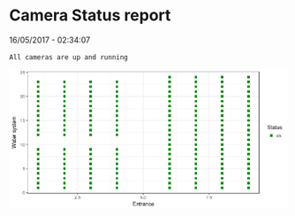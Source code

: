 Camera Status report
================
16/05/2017 - 02:34:07

    All cameras are up and running

![](camreport_files/figure-markdown_github/unnamed-chunk-2-1.png)
